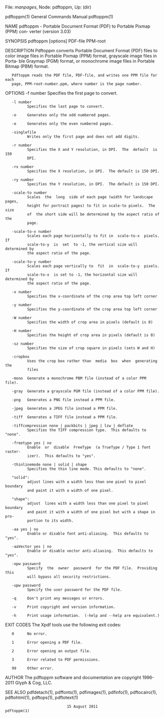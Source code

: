 File: *manpages*,  Node: pdftoppm,  Up: (dir)

pdftoppm(1)                 General Commands Manual                pdftoppm(1)



NAME
       pdftoppm - Portable Document Format (PDF) to Portable Pixmap (PPM) con‐
       verter (version 3.03)

SYNOPSIS
       pdftoppm [options] PDF-file PPM-root

DESCRIPTION
       Pdftoppm converts Portable Document Format (PDF) files to  color  image
       files  in Portable Pixmap (PPM) format, grayscale image files in Porta‐
       ble Graymap (PGM) format, or monochrome image files in Portable  Bitmap
       (PBM) format.

       Pdftoppm reads the PDF file, PDF-file, and writes one PPM file for each
       page, PPM-root-number.ppm, where number is the page number.

OPTIONS
       -f number
              Specifies the first page to convert.

       -l number
              Specifies the last page to convert.

       -o     Generates only the odd numbered pages.

       -e     Generates only the even numbered pages.

       -singlefile
              Writes only the first page and does not add digits.

       -r number
              Specifies the X and Y resolution, in DPI.  The  default  is  150
              DPI.

       -rx number
              Specifies the X resolution, in DPI.  The default is 150 DPI.

       -ry number
              Specifies the Y resolution, in DPI.  The default is 150 DPI.

       -scale-to number
              Scales  the  long  side of each page (width for landscape pages,
              height for portrait pages) to fit in scale-to pixels.  The  size
              of  the short side will be determined by the aspect ratio of the
              page.

       -scale-to-x number
              Scales each page horizontally to fit in  scale-to-x  pixels.  If
              scale-to-y  is  set  to -1, the vertical size will determined by
              the aspect ratio of the page.

       -scale-to-y number
              Scales each page vertically to  fit  in  scale-to-y  pixels.  If
              scale-to-x  is set to -1, the horizontal size will determined by
              the aspect ratio of the page.

       -x number
              Specifies the x-coordinate of the crop area top left corner

       -y number
              Specifies the y-coordinate of the crop area top left corner

       -W number
              Specifies the width of crop area in pixels (default is 0)

       -H number
              Specifies the height of crop area in pixels (default is 0)

       -sz number
              Specifies the size of crop square in pixels (sets W and H)

       -cropbox
              Uses the crop box rather than  media  box  when  generating  the
              files

       -mono  Generate a monochrome PBM file (instead of a color PPM file).

       -gray  Generate a grayscale PGM file (instead of a color PPM file).

       -png   Generates a PNG file instead a PPM file.

       -jpeg  Generates a JPEG file instead a PPM file.

       -tiff  Generates a TIFF file instead a PPM file.

       -tiffcompression none | packbits | jpeg | lzw | deflate
              Specifies the TIFF compression type.  This defaults to "none".

       -freetype yes | no
              Enable  or  disable  FreeType  (a TrueType / Type 1 font raster‐
              izer).  This defaults to "yes".

       -thinlinemode none | solid | shape
              Specifies the thin line mode. This defaults to "none".

       "solid":
              adjust lines with a width less than one pixel to pixel  boundary
              and paint it with a width of one pixel.

       "shape":
              adjust  lines with a width less than one pixel to pixel boundary
              and paint it with a width of one pixel but with a shape in  pro‐
              portion to its width.

       -aa yes | no
              Enable or disable font anti-aliasing.  This defaults to "yes".

       -aaVector yes | no
              Enable or disable vector anti-aliasing.  This defaults to "yes".

       -opw password
              Specify  the  owner  password  for the PDF file.  Providing this
              will bypass all security restrictions.

       -upw password
              Specify the user password for the PDF file.

       -q     Don't print any messages or errors.

       -v     Print copyright and version information.

       -h     Print usage information.  (-help and --help are equivalent.)

EXIT CODES
       The Xpdf tools use the following exit codes:

       0      No error.

       1      Error opening a PDF file.

       2      Error opening an output file.

       3      Error related to PDF permissions.

       99     Other error.

AUTHOR
       The pdftoppm software and documentation are copyright 1996-2011 Glyph &
       Cog, LLC.

SEE ALSO
       pdfdetach(1),  pdffonts(1),  pdfimages(1),  pdfinfo(1),  pdftocairo(1),
       pdftohtml(1), pdftops(1), pdftotext(1)



                                15 August 2011                     pdftoppm(1)
